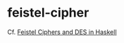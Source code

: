 # feistel-cipher

Cf. [Feistel Ciphers and DES in Haskell](https://vandreev.wordpress.com/2007/06/18/feistel-ciphers-and-des-in-haskell/)
